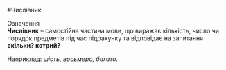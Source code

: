 #Числівник

<div class="space">
<div class="eoz-wrap">
<span class="eoz">Означення</span>
<div class="eoz-text">
<strong>Числiвник</strong> – самостiйна частина мови, що виражає кiлькiсть, число чи порядок предметiв пiд час пiдрахунку та вiдповiдає на запитання <b>скiльки? котрий?</b>
</div>
</div>
</div>


<span class="p1">Наприклад</span>: <i>шiсть, восьмеро, багато.</i>